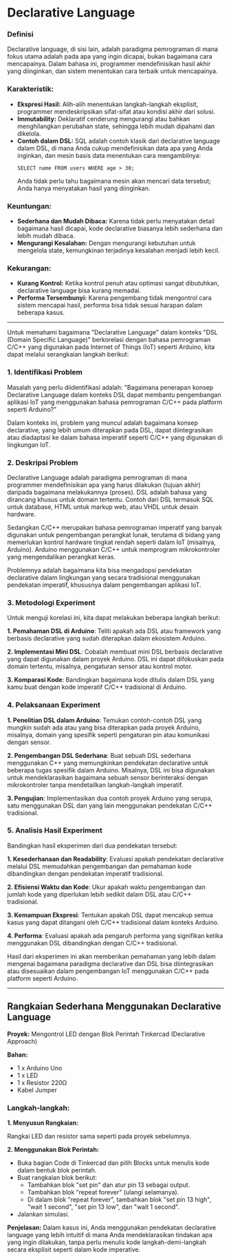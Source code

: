 # Declarative Language
### Definisi
 Declarative language, di sisi lain, adalah paradigma pemrograman di mana fokus utama adalah pada apa yang ingin dicapai, bukan bagaimana cara mencapainya. Dalam bahasa ini, programmer mendefinisikan hasil akhir yang diinginkan, dan sistem menentukan cara terbaik untuk mencapainya.

### Karakteristik:
- **Ekspresi Hasil:** Alih-alih menentukan langkah-langkah eksplisit, programmer mendeskripsikan sifat-sifat atau kondisi akhir dari solusi.
- **Immutability:** Deklaratif cenderung mengurangi atau bahkan menghilangkan perubahan state, sehingga lebih mudah dipahami dan dikelola.
- **Contoh dalam DSL:** SQL adalah contoh klasik dari declarative language dalam DSL, di mana Anda cukup mendefinisikan data apa yang Anda inginkan, dan mesin basis data menentukan cara mengambilnya:
    ```
    SELECT name FROM users WHERE age > 30;
    ```
    Anda tidak perlu tahu bagaimana mesin akan mencari data tersebut; Anda hanya menyatakan hasil yang diinginkan.

### Keuntungan:
- **Sederhana dan Mudah Dibaca:** Karena tidak perlu menyatakan detail bagaimana hasil dicapai, kode declarative biasanya lebih sederhana dan lebih mudah dibaca.
- **Mengurangi Kesalahan:** Dengan mengurangi kebutuhan untuk mengelola state, kemungkinan terjadinya kesalahan menjadi lebih kecil.

### Kekurangan:
- **Kurang Kontrol:** Ketika kontrol penuh atau optimasi sangat dibutuhkan, declarative language bisa kurang memadai.
- **Performa Tersembunyi:** Karena pengembang tidak mengontrol cara sistem mencapai hasil, performa bisa tidak sesuai harapan dalam beberapa kasus.

--- 

Untuk memahami bagaimana "Declarative Language" dalam konteks "DSL (Domain Specific Language)" berkorelasi dengan bahasa pemrograman C/C++ yang digunakan pada Internet of Things (IoT) seperti Arduino, kita dapat melalui serangkaian langkah berikut:

### 1. Identifikasi Problem
Masalah yang perlu diidentifikasi adalah: "Bagaimana penerapan konsep Declarative Language dalam konteks DSL dapat membantu pengembangan aplikasi IoT yang menggunakan bahasa pemrograman C/C++ pada platform seperti Arduino?"

Dalam konteks ini, problem yang muncul adalah bagaimana konsep declarative, yang lebih umum diterapkan pada DSL, dapat diintegrasikan atau diadaptasi ke dalam bahasa imperatif seperti C/C++ yang digunakan di lingkungan IoT.

### 2. Deskripsi Problem
Declarative Language adalah paradigma pemrograman di mana programmer mendefinisikan apa yang harus dilakukan (tujuan akhir) daripada bagaimana melakukannya (proses). DSL adalah bahasa yang dirancang khusus untuk domain tertentu. Contoh dari DSL termasuk SQL untuk database, HTML untuk markup web, atau VHDL untuk desain hardware.

Sedangkan C/C++ merupakan bahasa pemrograman imperatif yang banyak digunakan untuk pengembangan perangkat lunak, terutama di bidang yang memerlukan kontrol hardware tingkat rendah seperti dalam IoT (misalnya, Arduino). Arduino menggunakan C/C++ untuk memprogram mikrokontroler yang mengendalikan perangkat keras.

Problemnya adalah bagaimana kita bisa mengadopsi pendekatan declarative dalam lingkungan yang secara tradisional menggunakan pendekatan imperatif, khususnya dalam pengembangan aplikasi IoT.

### 3. Metodologi Experiment
Untuk menguji korelasi ini, kita dapat melakukan beberapa langkah berikut:

**1. Pemahaman DSL di Arduino**: Teliti apakah ada DSL atau framework yang berbasis declarative yang sudah diterapkan dalam ekosistem Arduino.

**2. Implementasi Mini DSL**: Cobalah membuat mini DSL berbasis declarative yang dapat digunakan dalam proyek Arduino. DSL ini dapat difokuskan pada domain tertentu, misalnya, pengaturan sensor atau kontrol motor.

**3. Komparasi Kode**: Bandingkan bagaimana kode ditulis dalam DSL yang kamu buat dengan kode imperatif C/C++ tradisional di Arduino.

### 4. Pelaksanaan Experiment
**1. Penelitian DSL dalam Arduino**: Temukan contoh-contoh DSL yang mungkin sudah ada atau yang bisa diterapkan pada proyek Arduino, misalnya, domain yang spesifik seperti pengaturan pin atau komunikasi dengan sensor.

**2. Pengembangan DSL Sederhana**: Buat sebuah DSL sederhana menggunakan C++ yang memungkinkan pendekatan declarative untuk beberapa tugas spesifik dalam Arduino. Misalnya, DSL ini bisa digunakan untuk mendeklarasikan bagaimana sebuah sensor berinteraksi dengan mikrokontroler tanpa mendetailkan langkah-langkah imperatif.

**3. Pengujian**: Implementasikan dua contoh proyek Arduino yang serupa, satu menggunakan DSL dan yang lain menggunakan pendekatan C/C++ tradisional. 

### 5. Analisis Hasil Experiment
Bandingkan hasil eksperimen dari dua pendekatan tersebut:

**1. Kesederhanaan dan Readability**: Evaluasi apakah pendekatan declarative melalui DSL memudahkan pengembangan dan pemahaman kode dibandingkan dengan pendekatan imperatif tradisional.

**2. Efisiensi Waktu dan Kode**: Ukur apakah waktu pengembangan dan jumlah kode yang diperlukan lebih sedikit dalam DSL atau C/C++ tradisional.

**3. Kemampuan Ekspresi**: Tentukan apakah DSL dapat mencakup semua kasus yang dapat ditangani oleh C/C++ tradisional dalam konteks Arduino.

**4. Performa**: Evaluasi apakah ada pengaruh performa yang signifikan ketika menggunakan DSL dibandingkan dengan C/C++ tradisional.

Hasil dari eksperimen ini akan memberikan pemahaman yang lebih dalam mengenai bagaimana paradigma declarative dan DSL bisa diintegrasikan atau disesuaikan dalam pengembangan IoT menggunakan C/C++ pada platform seperti Arduino.

---

## Rangkaian Sederhana Menggunakan Declarative Language
**Proyek:** Mengontrol LED dengan Blok Perintah Tinkercad (Declarative Approach)

**Bahan:**
- 1 x Arduino Uno
- 1 x LED
- 1 x Resistor 220Ω
- Kabel Jumper

### Langkah-langkah:
**1. Menyusun Rangkaian:**

Rangkai LED dan resistor sama seperti pada proyek sebelumnya.

**2. Menggunakan Blok Perintah:**

- Buka bagian Code di Tinkercad dan pilih Blocks untuk menulis kode dalam bentuk blok perintah.
- Buat rangkaian blok berikut:
    - Tambahkan blok "set pin" dan atur pin 13 sebagai output.
    - Tambahkan blok "repeat forever" (ulangi selamanya).
    - Di dalam blok "repeat forever", tambahkan blok "set pin 13 high", "wait 1 second", "set pin 13 low", dan "wait 1 second".
- Jalankan simulasi.

**Penjelasan:** Dalam kasus ini, Anda menggunakan pendekatan declarative language yang lebih intuitif di mana Anda mendeklarasikan tindakan apa yang ingin dilakukan, tanpa perlu menulis kode langkah-demi-langkah secara eksplisit seperti dalam kode imperative.
